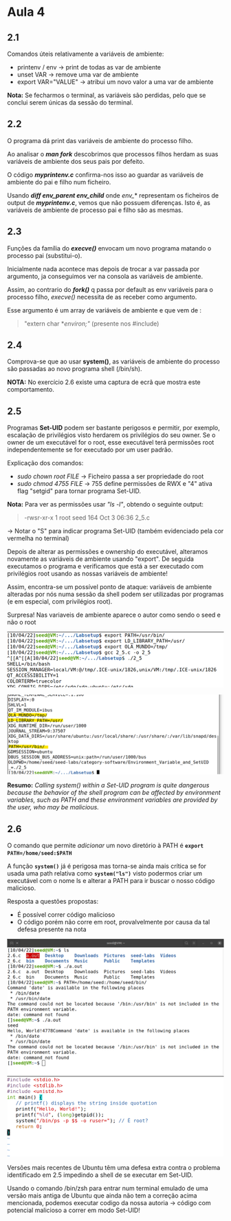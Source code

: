 # Aula 4

## 2.1

Comandos úteis relativamente a variáveis de ambiente:

- printenv / env &rarr; print de todas as var de ambiente
- unset VAR &rarr; remove uma var de ambiente
- export VAR="VALUE" &rarr; atribui um novo valor a uma var de ambiente

**Nota:** Se fecharmos o terminal, as variáveis são perdidas, pelo que se conclui serem únicas da sessão do terminal.

## 2.2

O programa dá print das variáveis de ambiente do processo filho.

Ao analisar o ***man fork*** descobrimos que processos filhos herdam as suas variáveis de ambiente dos seus pais por defeito.

O código ***myprintenv.c*** confirma-nos isso ao guardar as variáveis de ambiente do pai e filho num ficheiro.

Usando ***diff env_parent env_child*** onde *env_** representam os ficheiros de output de ***myprintenv.c***, vemos que não possuem diferenças. Isto é, as variáveis de ambiente de processo pai e filho são as mesmas.

## 2.3

Funções da família do ***execve()*** envocam um novo programa matando o processo pai (substitui-o).

Inicialmente nada acontece mas depois de trocar a var passada por argumento, ja conseguimos ver na consola as variáveis de ambiente.

Assim, ao contrario do ***fork()*** q passa por default as env variáveis para o processo filho, *execve()* necessita de as receber como argumento.

Esse argumento é um array de variáveis de ambiente e que vem de : 
> "extern char **environ;"* (presente nos #include)

## 2.4

Comprova-se que ao usar **system()**, as variáveis de ambiente do processo são passadas ao novo programa shell (/bin/sh).

**NOTA:** No exercício 2.6 existe uma captura de ecrã que mostra este comportamento.

## 2.5

Programas **Set-UID** podem ser bastante perigosos e permitir, por exemplo, escalação de privilégios visto herdarem os privilégios do seu owner.
Se o owner de um executável for o root, esse executável terá permissões root independentemente se for executado por um user padrão.

Explicação dos comandos:

- *sudo chown root FILE* &rarr; Ficheiro passa a ser propriedade do root
- *sudo chmod 4755 FILE* &rarr; 755 define permissões de RWX e "4" ativa flag "setgid" para tornar programa Set-UID.

**Nota:** Para ver as permissões usar *"ls -l"*, obtendo o seguinte output:

> -rwsr-xr-x 1 root seed   164 Oct  3 06:36 2_5.c
> 
&rarr; Notar o "S" para indicar programa Set-UID (também evidenciado pela cor vermelha no terminal)

Depois de alterar as permissões e ownership do executável, alteramos novamente as variáveis de ambiente usando "export".
De seguida executamos o programa e verificamos que está a ser executado com privilégios root usando as nossas variáveis de ambiente!

Assim, encontra-se um possível ponto de ataque: variáveis de ambiente alteradas por nós numa sessão da shell podem ser utilizadas por programas (e em especial, com privilégios root).

Surpresa! Nas variaveis de ambiente aparece o autor como sendo o seed e não o root

![alt text](2_5_!.png)

![alt text](2_5_2.png)

**Resumo:**
*Calling system() within a Set-UID program is quite dangerous because the behavior of the shell program can be affected by environment variables, such as
PATH and these environment variables are provided by the user, who may be malicious.*

## 2.6

O comando que permite *adicionar* um novo diretório à PATH é **```export PATH=/home/seed:$PATH```**

A função **```system()```** já é perigosa mas torna-se ainda mais crítica se for usada uma path relativa como **```system("ls")```** visto podermos criar um executável com o nome ls e alterar a PATH para ir buscar o nosso código malicioso.

Resposta a questões propostas:

- É possível correr código malicioso
- O código porém não corre em root, provalvelmente por causa da tal defesa presente na nota

![alt text](2_6.png)
![alt text](c_mal.png)

Versões mais recentes de Ubuntu têm uma defesa extra contra o problema identificado em 2.5 impedindo a shell de se executar em Set-UID.

Usando o comando /bin/zsh para entrar num terminal emulado de uma versão mais antiga de Ubuntu que ainda não tem a correção acima mencionada, podemos executar codigo da nossa autoria &rarr; código com potencial malicioso a correr em modo Set-UID!
